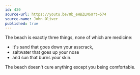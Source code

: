 ```yaml
---
id: 430
source-url: https://youtu.be/0b_eHBZLM6U?t=574
source-name: John Oliver
published: true
---
```

<p>The beach is exactly three things, none of which are medicine:
</p><ul>
<li>It's sand that goes down your asscrack,</li>
<li>saltwater that goes up your nose</li>
<li>and sun that burns your skin.</li>
</ul><p></p>
<p>The beach doesn't cure anything except you being comfortable.</p>
